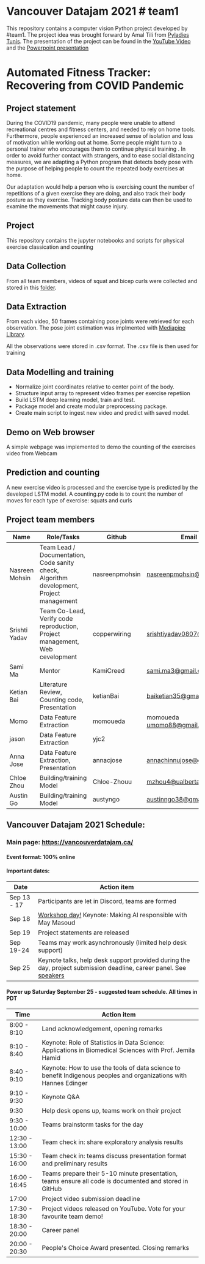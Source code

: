 # Vancouver Datajam 2021 # team1

This repository contains a computer vision Python project developed by #team1. The project idea was brought forward by  Amal Tili from [Pyladies Tunis](https://pyladies.com/locations/tunis/). The presentation of the project can be found in the [YouTube Video](https://www.youtube.com/watch?v=9UHGXD6sKSM&list=PLhN61vAZv97wpivkmGhYLYAPSy_jgp0fP) and the [Powerpoint presentation](https://docs.google.com/presentation/d/1JyLmHyE4XJJfcJeYdLggOzUvvEx1eEIOetgV0QdSUAE/edit#slide=id.p)

# Automated Fitness Tracker: Recovering from COVID Pandemic
## Project statement

During the COVID19 pandemic, many people were unable to attend recreational centres and fitness centers, and needed to rely on home tools. Furthermore, people experienced an increased sense of isolation and loss of motivation while working out at home. Some people might turn to a personal trainer who encourages them to continue physical training . In order to avoid further contact with strangers, and to ease social distancing measures, we are adapting a Python program that detects body pose with the purpose of helping people to count the repeated body exercises at home.

Our adaptation would help a person who is exercising count the number of repetitions of a given exercise they are doing, and also track their body posture as they exercise. Tracking body posture data can then be used to examine the movements that might cause injury.

## Project
This repository contains the jupyter notebooks and scripts for physical exercise classication and counting

## Data Collection
From all team members, videos of squat and bicep curls were collected and stored in this [folder](https://www.dropbox.com/sh/xdurn4e4y3rax54/AAB9wpGEhlyIALu861ZzSd5Ha?dl=0).


## Data Extraction
From each video, 50 frames containing pose joints were retrieved for each observation. The pose joint estimation was implmented with [Mediapipe Llbrary](https://google.github.io/mediapipe/solutions/pose).

All the observations were stored in .csv format. The .csv file is then used for training
 

## Data Modelling and training
* Normalize joint coordinates relative to center point of the body.
* Structure input array to represent video frames per exercise repetiion
* Build LSTM deep learning model, train and test.
* Package model and create modular preprocessing package.
* Create main script to ingest new video and predict with saved model.

## Demo on Web browser
A simple webpage was implemented to demo the counting of the exercises video from Webcam 

## Prediction and counting
A new exercise video is processed and the exercise type is predicted by the developed LSTM model. A counting.py code is to count the number of moves for each type of exercise: squats and curls

## Project team members

Name | Role/Tasks | Github | Email  | LinkedIn
-----|------------|---------|--------|---------
Nasreen Mohsin | Team Lead / Documentation, Code sanity check, Algorithm development, Project management | nasreenpmohsin | nasreenpmohsin@gmail.com |  https://www.linkedin.com/in/nasreen-mohsin-08210419/
Srishti Yadav | Team Co-Lead, Verify code reproduction, Project management, Web cevelopment | copperwiring | srishtiyadav0807@gmai.com | https://www.linkedin.com/in/srishti-yadav/ 
Sami Ma | Mentor | KamiCreed | sami.ma3@gmail.com| https://www.linkedin.com/in/sami-ma-6b616d69/
Ketian Bai | Literature Review, Counting code, Presentation | ketianBai | baiketian35@gmail.com | https://www.linkedin.com/in/%E5%8F%AF%E7%94%9C-%E7%99%BD-b43a88200/ 
Momo | Data Feature Extraction | momoueda | momoueda umomo88@gmail.com | https://www.linkedin.com/in/mueda 
jason |  Data Feature Extraction | yjc2 | | |
Anna Jose | Data Feature Extraction, Presentation | annacjose | annachinnujose@gmail.com | 
Chloe  Zhou | Building/training Model | Chloe-Zhouu | mzhou4@ualberta.ca | www.linkedin.com/in/ming-chloe-zhou
Austin Go | Building/training Model | austyngo | austinngo38@gmail.com | www.linkedin.com/in/austinngo/

## Vancouver Datajam 2021 Schedule:

### Main page: https://vancouverdatajam.ca/
#### Event format: 100% online

#### Important dates: 

|Date | Action item |
| - | - |
|Sep 13 - 17 |Participants are let in Discord, teams are formed|
|Sep 18 |[Workshop day!](https://www.vancouverdatajam.ca/workshops) Keynote: Making AI responsible with May Masoud|
|Sep 19 |Project statements are released|
|Sep 19-24 |Teams may work asynchronously (limited help desk support)|
|Sep 25 |Keynote talks, help desk support provided during the day, project submission deadline, career panel. See [speakers](https://www.vancouverdatajam.ca/speakers)|

#### Power up Saturday September 25 - suggested team schedule. All times in PDT

|Time| Action item|
| - | - |
|8:00 - 8:10| Land acknowledgement, opening remarks |
|8:10 - 8:40| Keynote: Role of Statistics in Data Science: Applications in Biomedical Sciences with Prof. Jemila Hamid | 
|8:40 - 9:10| Keynote: How to use the tools of data science to benefit Indigenous peoples and organizations  with Hannes Edinger |
|9:10 -  9:30| Keynote Q&A |
|9:30 | Help desk opens up, teams work on their project |
|9:30 - 10:00| Teams brainstorm tasks for the day|
|12:30 - 13:00| Team check in: share exploratory analysis results |
|15:30 - 16:00| Team check in: teams discuss presentation format and preliminary results|
|16:00 - 16:45| Teams prepare their 5-10 minute presentation, teams ensure all code is documented and stored in GitHub|
|17:00| Project video submission deadline|
|17:30 - 18:30| Project videos released on YouTube. Vote for your favourite team demo!| 
|18:30 - 20:00 | Career panel|
|20:00 - 20:30 | People's Choice Award presented. Closing remarks|
